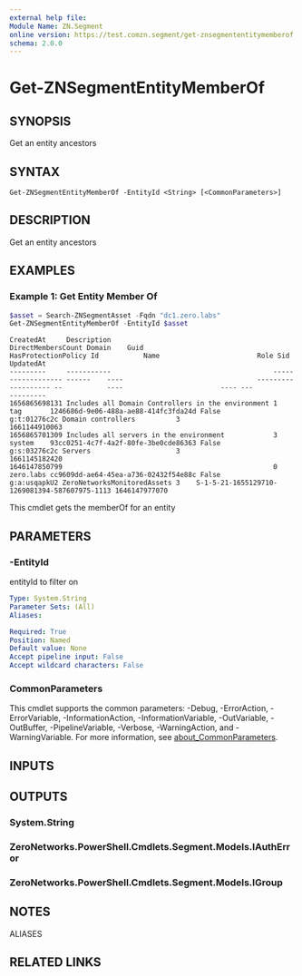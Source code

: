 ```yaml
---
external help file:
Module Name: ZN.Segment
online version: https://test.comzn.segment/get-znsegmententitymemberof
schema: 2.0.0
---
```


# Get-ZNSegmentEntityMemberOf

## SYNOPSIS
Get an entity ancestors

## SYNTAX

```
Get-ZNSegmentEntityMemberOf -EntityId <String> [<CommonParameters>]
```

## DESCRIPTION
Get an entity ancestors

## EXAMPLES

### Example 1: Get Entity Member Of
```powershell
$asset = Search-ZNSegmentAsset -Fqdn "dc1.zero.labs"
Get-ZNSegmentEntityMemberOf -EntityId $asset 
```

```output
CreatedAt     Description                                        DirectMembersCount Domain    Guid                                 HasProtectionPolicy Id           Name                        Role Sid                                           UpdatedAt
---------     -----------                                        ------------------ ------    ----                                 ------------------- --           ----                        ---- ---                                           ---------
1656865698131 Includes all Domain Controllers in the environment 1                  tag       1246686d-9e06-488a-ae88-414fc3fda24d False               g:t:01276c2c Domain controllers          3                                                  1661144910063
1656865701309 Includes all servers in the environment            3                  system    93cc0251-4c7f-4a2f-80fe-3be0cde86363 False               g:s:03276c2c Servers                     3                                                  1661145182420
1646147850799                                                    0                  zero.labs cc9609dd-ae64-45ea-a736-02432f54e88c False               g:a:usqapkU2 ZeroNetworksMonitoredAssets 3    S-1-5-21-1655129710-1269081394-587607975-1113 1646147977070
```

This cmdlet gets the memberOf for an entity

## PARAMETERS

### -EntityId
entityId to filter on

```yaml
Type: System.String
Parameter Sets: (All)
Aliases:

Required: True
Position: Named
Default value: None
Accept pipeline input: False
Accept wildcard characters: False
```

### CommonParameters
This cmdlet supports the common parameters: -Debug, -ErrorAction, -ErrorVariable, -InformationAction, -InformationVariable, -OutVariable, -OutBuffer, -PipelineVariable, -Verbose, -WarningAction, and -WarningVariable. For more information, see [about_CommonParameters](http://go.microsoft.com/fwlink/?LinkID=113216).

## INPUTS

## OUTPUTS

### System.String

### ZeroNetworks.PowerShell.Cmdlets.Segment.Models.IAuthError

### ZeroNetworks.PowerShell.Cmdlets.Segment.Models.IGroup

## NOTES

ALIASES

## RELATED LINKS

